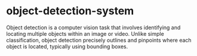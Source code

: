 # object-detection-system
Object detection is a computer vision task that involves identifying and locating multiple objects within an image or video. Unlike simple classification, object detection precisely outlines and pinpoints where each object is located, typically using bounding boxes. 
